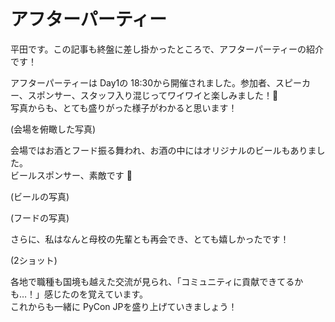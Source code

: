 # アフターパーティー

平田です。この記事も終盤に差し掛かったところで、アフターパーティーの紹介です！

アフターパーティーは Day1の 18:30から開催されました。参加者、スピーカー、スポンサー、スタッフ入り混じってワイワイと楽しみました！🍻  
写真からも、とても盛りがった様子がわかると思います！

(会場を俯瞰した写真)

会場ではお酒とフード振る舞われ、お酒の中にはオリジナルのビールもありました。  
ビールスポンサー、素敵です 👏

(ビールの写真)

(フードの写真)

さらに、私はなんと母校の先輩とも再会でき、とても嬉しかったです！

(2ショット)

各地で職種も国境も越えた交流が見られ、「コミュニティに貢献できてるかも…！」感じたのを覚えています。  
これからも一緒に PyCon JPを盛り上げていきましょう！
